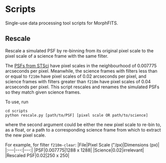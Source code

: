 # Scripts
Single-use data processing tool scripts for MorphFITS.


## Rescale
Rescale a simulated PSF by re-binning from its original pixel scale to the pixel
scale of a science frame with the same filter. 

The [PSFs from
STSci](https://stsci.app.box.com/v/jwst-simulated-psf-library/folder/174723156124)
have pixel scales in the neighbourhood of 0.007775 arcseconds per pixel.
Meanwhile, the science frames with filters less than or equal to `f210m` have
pixel scales of 0.02 arcseconds per pixel, and science frames with filters
greater than `f210m` have pixel scales of 0.04 arcseconds per pixel. This script
rescales and renames the simulated PSFs so they match given science frames.

To use, run
```
cd scripts
python rescale.py [path/to/PSF] [pixel scale OR path/to/science]
```
where the second argument could be either the new pixel scale to re-bin to, as a
float, or a path to a corresponding science frame from which to extract the new
pixel scale.

For example, for filter `f210m-clear`:
|File|Pixel Scale ("/px)|Dimensions (px)|
|:---|---:|---:|
|PSF|0.007775|1288 x 1288|
|Science|0.02|irrelevant|
|Rescaled PSF|0.02|250 x 250|